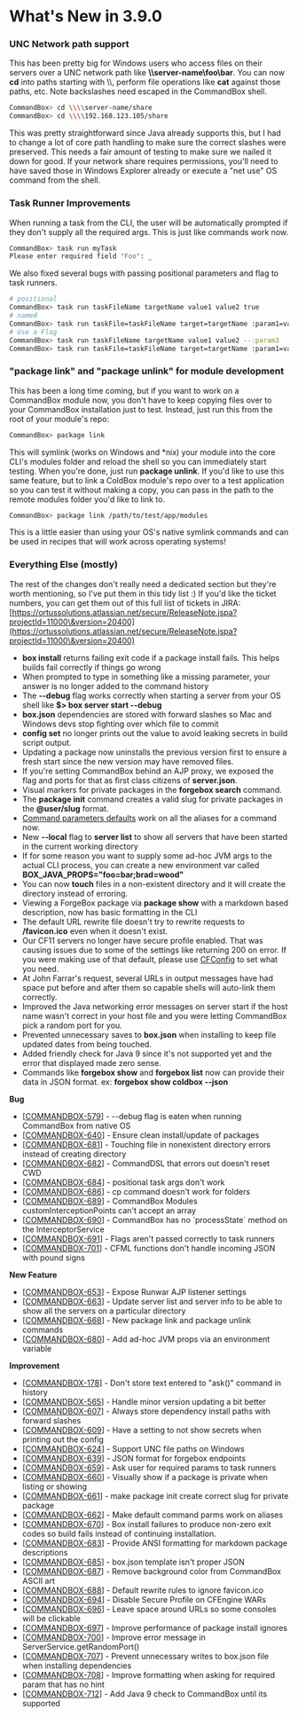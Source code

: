 # What's New in 3.9.0

### UNC Network path support

This has been pretty big for Windows users who access files on their servers over a UNC network path like **\\\server-name\foo\bar**.  You can now **cd** into paths starting with \\\\, perform file operations like **cat** against those paths, etc.  Note backslashes need escaped in the CommandBox shell.

```bash
CommandBox> cd \\\\server-name/share
CommandBox> cd \\\\192.168.123.105/share
```

This was pretty straightforward since Java already supports this, but I had to change a lot of core path handling to make sure the correct slashes were preserved.  This needs a fair amount of testing to make sure we nailed it down for good.  If your network share requires permissions, you'll need to have saved those in Windows Explorer already  or execute a "net use" OS command from the shell.

### Task Runner Improvements

When running a task from the CLI, the user will be automatically prompted if they don't supply all the required args.  This is just like commands work now.

```bash
CommandBox> task run myTask
Please enter required field "Foo": _
```

We also fixed several bugs with passing positional parameters and flag to task runners. &#x20;

```bash
# positional
CommandBox> task run taskFileName targetName value1 value2 true
# named
CommandBox> task run taskFile=taskFileName target=targetName :param1=value1 :param2=value2 :param3=true
# Use a Flag
CommandBox> task run taskFileName targetName value1 value2 --:param3
CommandBox> task run taskFile=taskFileName target=targetName :param1=value1 :param2=value2 --:param3
```

### "package link" and "package unlink" for module development

This has been a long time coming, but if you want to work on a CommandBox module now, you don't have to keep copying files over to your CommandBox installation just to test. Instead, just run this from the root of your module's repo:

```bash
CommandBox> package link
```

This will symlink (works on Windows and \*nix) your module into the core CLI's modules folder and reload the shell so you can immediately start testing.  When you're done, just run **package unlink**.  If you'd like to use this same feature, but to link a ColdBox module's repo over to a test application so you can test it without making a copy, you can pass in the path to the remote modules folder you'd like to link to.

```bash
CommandBox> package link /path/to/test/app/modules
```

This is a little easier than using your OS's native symlink commands and can be used in recipes that will work across operating systems!

### Everything Else (mostly)

The rest of the changes don't really need a dedicated section but they're worth mentioning, so I've put them in this tidy list :)  If you'd like the ticket numbers, you can get them out of this full list of tickets in JIRA: [https://ortussolutions.atlassian.net/secure/ReleaseNote.jspa?projectId=11000\&version=20400](https://ortussolutions.atlassian.net/secure/ReleaseNote.jspa?projectId=11000\&version=20400)

* **box install** returns failing exit code if a package install fails. This helps builds fail correctly if things go wrong
* When prompted to type in something like a missing parameter, your answer is no longer added to the command history
* The **--debug** flag works correctly when starting a server from your OS shell like **$> box server start --debug**
* **box.json** dependencies are stored with forward slashes so Mac and Windows devs stop fighting over which file to commit
* **config set** no longer prints out the value to avoid leaking secrets in build script output.
* Updating a package now uninstalls the previous version first to ensure a fresh start since the new version may have removed files.
* If you're setting CommandBox behind an AJP proxy, we exposed the flag and ports for that as first class citizens of **server.json**.
* Visual markers for private packages in the **forgebox search** command.
* The **package init** command creates a valid slug for private packages in the **@user/slug** format.
* [Command parameters defaults](https://ortus.gitbooks.io/commandbox-documentation/content/usage/execution/default-command-parameters.html) work on all the aliases for a command now.
* New **--local** flag to **server list** to show all servers that have been started in the current working directory
* If for some reason you want to supply some ad-hoc JVM args to the actual CLI process, you can create a new environment var called **BOX\_JAVA\_PROPS="foo=bar;brad=wood"**
* You can now **touch** files in a non-existent directory and it will create the directory instead of erroring.
* Viewing a ForgeBox package via **package show** with a markdown based description, now has basic formatting in the CLI
* The default URL rewrite file doesn't try to rewrite requests to **/favicon.ico** even when it doesn't exist.
* Our CF11 servers no longer have secure profile enabled. That was causing issues due to some of the settings like returning 200 on error.   If you were making use of that default, please use [CFConfig](https://cfconfig.ortusbooks.com/) to set what you need.
* At John Farrar's request, several URLs in output messages have had space put before and after them so capable shells will auto-link them correctly.&#x20;
* Improved the Java networking error messages on server start if the host name wasn't correct in your host file and you were letting CommandBox pick a random port for you.
* Prevented unnecessary saves to **box.json** when installing to keep file updated dates from being touched.
* Added friendly check for Java 9 since it's not supported yet and the error that displayed made zero sense.
* Commands like **forgebox show** and **forgebox list** now can provide their data in JSON format. ex: **forgebox show coldbox --json**



**Bug**

* \[[COMMANDBOX-579](https://ortussolutions.atlassian.net/browse/COMMANDBOX-579)] - --debug flag is eaten when running CommandBox from native OS
* \[[COMMANDBOX-640](https://ortussolutions.atlassian.net/browse/COMMANDBOX-640)] - Ensure clean install/update of packages
* \[[COMMANDBOX-681](https://ortussolutions.atlassian.net/browse/COMMANDBOX-681)] - Touching file in nonexistent directory errors instead of creating directory
* \[[COMMANDBOX-682](https://ortussolutions.atlassian.net/browse/COMMANDBOX-682)] - CommandDSL that errors out doesn't reset CWD
* \[[COMMANDBOX-684](https://ortussolutions.atlassian.net/browse/COMMANDBOX-684)] - positional task args don't work
* \[[COMMANDBOX-686](https://ortussolutions.atlassian.net/browse/COMMANDBOX-686)] - cp command doesn't work for folders
* \[[COMMANDBOX-689](https://ortussolutions.atlassian.net/browse/COMMANDBOX-689)] - CommandBox Modules customInterceptionPoints can't accept an array
* \[[COMMANDBOX-690](https://ortussolutions.atlassian.net/browse/COMMANDBOX-690)] - CommandBox has no \`processState\` method on the InterceptorService
* \[[COMMANDBOX-691](https://ortussolutions.atlassian.net/browse/COMMANDBOX-691)] - Flags aren't passed correctly to task runners
* \[[COMMANDBOX-701](https://ortussolutions.atlassian.net/browse/COMMANDBOX-701)] - CFML functions don't handle incoming JSON with pound signs

**New Feature**

* \[[COMMANDBOX-653](https://ortussolutions.atlassian.net/browse/COMMANDBOX-653)] - Expose Runwar AJP listener settings
* \[[COMMANDBOX-663](https://ortussolutions.atlassian.net/browse/COMMANDBOX-663)] - Update server list and server info to be able to show all the servers on a particular directory
* \[[COMMANDBOX-668](https://ortussolutions.atlassian.net/browse/COMMANDBOX-668)] - New package link and package unlink commands
* \[[COMMANDBOX-680](https://ortussolutions.atlassian.net/browse/COMMANDBOX-680)] - Add ad-hoc JVM props via an environment variable

**Improvement**

* \[[COMMANDBOX-178](https://ortussolutions.atlassian.net/browse/COMMANDBOX-178)] - Don't store text entered to "ask()" command in history
* \[[COMMANDBOX-565](https://ortussolutions.atlassian.net/browse/COMMANDBOX-565)] - Handle minor version updating a bit better
* \[[COMMANDBOX-607](https://ortussolutions.atlassian.net/browse/COMMANDBOX-607)] - Always store dependency install paths with forward slashes
* \[[COMMANDBOX-609](https://ortussolutions.atlassian.net/browse/COMMANDBOX-609)] - Have a setting to not show secrets when printing out the config
* \[[COMMANDBOX-624](https://ortussolutions.atlassian.net/browse/COMMANDBOX-624)] - Support UNC file paths on Windows
* \[[COMMANDBOX-639](https://ortussolutions.atlassian.net/browse/COMMANDBOX-639)] - JSON format for forgebox endpoints
* \[[COMMANDBOX-659](https://ortussolutions.atlassian.net/browse/COMMANDBOX-659)] - Ask user for required params to task runners
* \[[COMMANDBOX-660](https://ortussolutions.atlassian.net/browse/COMMANDBOX-660)] - Visually show if a package is private when listing or showing
* \[[COMMANDBOX-661](https://ortussolutions.atlassian.net/browse/COMMANDBOX-661)] - make package init create correct slug for private package
* \[[COMMANDBOX-662](https://ortussolutions.atlassian.net/browse/COMMANDBOX-662)] - Make default command parms work on aliases
* \[[COMMANDBOX-670](https://ortussolutions.atlassian.net/browse/COMMANDBOX-670)] - Box install failures to produce non-zero exit codes so build fails instead of continuing installation.
* \[[COMMANDBOX-683](https://ortussolutions.atlassian.net/browse/COMMANDBOX-683)] - Provide ANSI formatting for markdown package descriptions
* \[[COMMANDBOX-685](https://ortussolutions.atlassian.net/browse/COMMANDBOX-685)] - box.json template isn't proper JSON
* \[[COMMANDBOX-687](https://ortussolutions.atlassian.net/browse/COMMANDBOX-687)] - Remove background color from CommandBox ASCII art
* \[[COMMANDBOX-688](https://ortussolutions.atlassian.net/browse/COMMANDBOX-688)] - Default rewrite rules to ignore favicon.ico
* \[[COMMANDBOX-694](https://ortussolutions.atlassian.net/browse/COMMANDBOX-694)] - Disable Secure Profile on CFEngine WARs
* \[[COMMANDBOX-696](https://ortussolutions.atlassian.net/browse/COMMANDBOX-696)] - Leave space around URLs so some consoles will be clickable
* \[[COMMANDBOX-697](https://ortussolutions.atlassian.net/browse/COMMANDBOX-697)] - Improve performance of package install ignores
* \[[COMMANDBOX-700](https://ortussolutions.atlassian.net/browse/COMMANDBOX-700)] - Improve error message in ServerService.getRandomPort()
* \[[COMMANDBOX-707](https://ortussolutions.atlassian.net/browse/COMMANDBOX-707)] - Prevent unnecessary writes to box.json file when installing dependencies
* \[[COMMANDBOX-708](https://ortussolutions.atlassian.net/browse/COMMANDBOX-708)] - Improve formatting when asking for required param that has no hint
* \[[COMMANDBOX-712](https://ortussolutions.atlassian.net/browse/COMMANDBOX-712)] - Add Java 9 check to CommandBox until its supported
